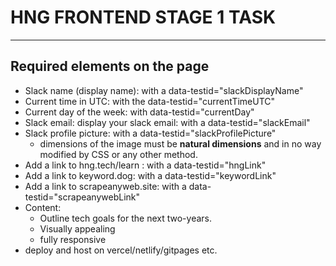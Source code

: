 # HNG FRONTEND STAGE 1 TASK

---

## Required elements on the page

- Slack name (display name): with a data-testid="slackDisplayName"
- Current time in UTC: with the data-testid="currentTimeUTC"
- Current day of the week: with data-testid="currentDay"
- Slack email: display your slack email: with a data-testid="slackEmail"
- Slack profile picture: with a data-testid="slackProfilePicture"
  - dimensions of the image must be **natural dimensions** and in no way modified by CSS or any other method.
- Add a link to hng.tech/learn : with a data-testid="hngLink"
- Add a link to keyword.dog: with a data-testid="keywordLink"
- Add a link to scrapeanyweb.site: with a data-testid="scrapeanywebLink"
- Content:
  - Outline tech goals for the next two-years.
  - Visually appealing
  - fully responsive
- deploy and host on vercel/netlify/gitpages etc.
